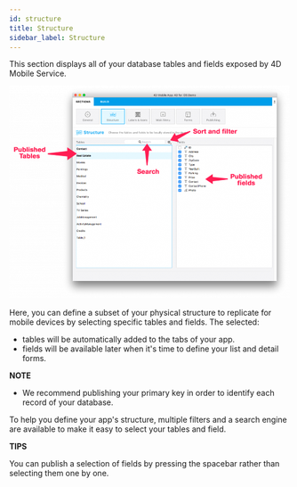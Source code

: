 ```yaml
---
id: structure
title: Structure
sidebar_label: Structure
---
```


This section displays all of your database tables and fields exposed by 4D Mobile Service.


![alt-text](assets/project-editor/Structure-section-4D-for-iOS.png)


Here, you can define a subset of your physical structure to replicate for mobile devices by selecting specific tables and fields. The selected:

* tables will be automatically added to the tabs of your app.
* fields will be available later when it's time to define your list and detail forms.
 
 <div markdown="1" class = "tips">
<b>NOTE</b>

* We recommend publishing your primary key in order to identify each record of your database.
</div>

To help you define your app's structure, multiple filters and a search engine are available to make it easy to select your tables and field.

<div markdown="1" class = "tips">
<b>TIPS</b>

You can publish a selection of fields by pressing the spacebar rather than selecting them one by one.
</div>